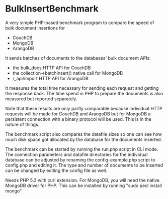 BulkInsertBenchmark
===================

A very simple PHP-based benchmark program to compare the speed of bulk document insertions for
- CouchDB
- MongoDB
- ArangoDB

It sends batches of documents to the databases' bulk document APIs:
- the bulk_docs HTTP API for CouchDB
- the collection->batchInsert() native call for MongoDB
- /_api/import HTTP API for ArangoDB

It measures the total time necessary for sending each request and getting the response back. 
The time spend in PHP to prepare the documents is also measured but reported separately.

Note that these results are only partly comparable because individual HTTP requests will be made for CouchDB and ArangoDB but for MongoDB a persistent connection with a binary protocol will be used.
This is in the nature of things.

The benchmark script also compares the datafile sizes so one can see how much disk space got allocated by the database for the documents inserted.

The benchmark can be started by running the run.php script in CLI mode.
The connection parameters and datafile directories for the individual database can be adjusted by renaming the config-example.php script to config.php and editing it.
The type and number of documents to be inserted can be changed by editing the config file as well.

Needs PHP 5.3 with curl extension. For MongoDB, you will need the native MongoDB driver for PHP. This can be installed by running "sudo pecl install mongo"
